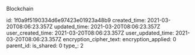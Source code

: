 Blockchain

id: 1f0a9f5190334d6e97423e01923a48b9
created_time: 2021-03-20T08:06:23.357Z
updated_time: 2021-03-20T08:06:23.357Z
user_created_time: 2021-03-20T08:06:23.357Z
user_updated_time: 2021-03-20T08:06:23.357Z
encryption_cipher_text: 
encryption_applied: 0
parent_id: 
is_shared: 0
type_: 2